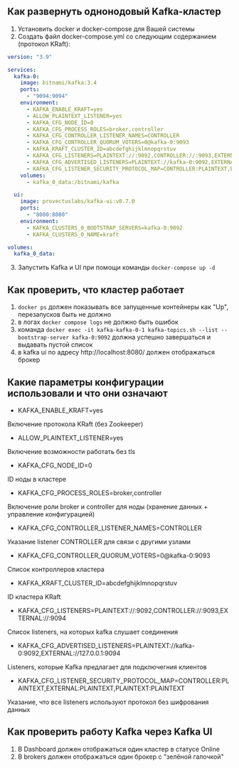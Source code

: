 ## Как развернуть однонодовый Kafka-кластер

1. Установить docker и docker-compose для Вашей системы
2. Создать файл docker-compose.yml со следующим содержанием (протокол KRaft):

```yaml
version: "3.9"

services:
  kafka-0:
    image: bitnami/kafka:3.4
    ports:
      - "9094:9094"
    environment:
      - KAFKA_ENABLE_KRAFT=yes
      - ALLOW_PLAINTEXT_LISTENER=yes
      - KAFKA_CFG_NODE_ID=0
      - KAFKA_CFG_PROCESS_ROLES=broker,controller
      - KAFKA_CFG_CONTROLLER_LISTENER_NAMES=CONTROLLER
      - KAFKA_CFG_CONTROLLER_QUORUM_VOTERS=0@kafka-0:9093
      - KAFKA_KRAFT_CLUSTER_ID=abcdefghijklmnopqrstuv
      - KAFKA_CFG_LISTENERS=PLAINTEXT://:9092,CONTROLLER://:9093,EXTERNAL://:9094
      - KAFKA_CFG_ADVERTISED_LISTENERS=PLAINTEXT://kafka-0:9092,EXTERNAL://127.0.0.1:9094
      - KAFKA_CFG_LISTENER_SECURITY_PROTOCOL_MAP=CONTROLLER:PLAINTEXT,EXTERNAL:PLAINTEXT,PLAINTEXT:PLAINTEXT
    volumes:
      - kafka_0_data:/bitnami/kafka

  ui:
    image: provectuslabs/kafka-ui:v0.7.0
    ports:
      - "8080:8080"
    environment:
      - KAFKA_CLUSTERS_0_BOOTSTRAP_SERVERS=kafka-0:9092
      - KAFKA_CLUSTERS_0_NAME=kraft 

volumes:
  kafka_0_data: 
```

3. Запустить Kafka и UI при помощи команды `docker-compose up -d`

## Как проверить, что кластер работает

1. `docker ps` должен показывать все запущенные контейнеры как "Up", перезапусков быть не должно
2. в логах `docker compose logs` не должно быть ошибок
3. команда `docker exec -it kafka-kafka-0-1 kafka-topics.sh --list --bootstrap-server kafka-0:9092` должна успешно завершаться и выдавать пустой список
4. в kafka ui по адресу http://localhost:8080/ должен отображаться брокер

## Какие параметры конфигурации использовали и что они означают

* KAFKA_ENABLE_KRAFT=yes

Включение протокола KRaft (без Zookeeper)

* ALLOW_PLAINTEXT_LISTENER=yes

Включение возможности работать без tls

* KAFKA_CFG_NODE_ID=0

ID ноды в кластере

* KAFKA_CFG_PROCESS_ROLES=broker,controller

Включение роли broker и controller для ноды (хранение данных + управление конфигурацией)

* KAFKA_CFG_CONTROLLER_LISTENER_NAMES=CONTROLLER

Указание listener CONTROLLER для связи с другими узлами

* KAFKA_CFG_CONTROLLER_QUORUM_VOTERS=0@kafka-0:9093

Список контроллеров кластера

* KAFKA_KRAFT_CLUSTER_ID=abcdefghijklmnopqrstuv

ID кластера KRaft

* KAFKA_CFG_LISTENERS=PLAINTEXT://:9092,CONTROLLER://:9093,EXTERNAL://:9094

Список listeners, на которых kafka слушает соединения

* KAFKA_CFG_ADVERTISED_LISTENERS=PLAINTEXT://kafka-0:9092,EXTERNAL://127.0.0.1:9094

Listeners, которые Kafka предлагает для подключегния клиентов

* KAFKA_CFG_LISTENER_SECURITY_PROTOCOL_MAP=CONTROLLER:PLAINTEXT,EXTERNAL:PLAINTEXT,PLAINTEXT:PLAINTEXT

Указание, что все listeners используют протокол без шифрования данных

## Как проверить работу Kafka через Kafka UI

1. В Dashboard должен отображаться один кластер в статусе Online
2. В brokers должен отображаться один брокер с "зелёной галочкой"
